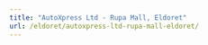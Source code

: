 ```yaml
---
title: "AutoXpress Ltd - Rupa Mall, Eldoret"
url: /eldoret/autoxpress-ltd-rupa-mall-eldoret/
---
```

